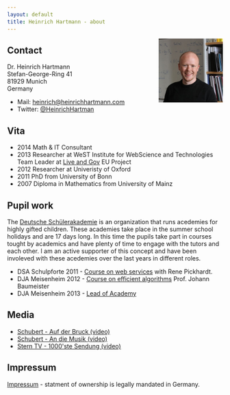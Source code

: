 ```yaml
---
layout: default
title: Heinrich Hartmann - about
---
```


<img src="/images/profile.jpg" style="float: right" width="150px">

## Contact

Dr. Heinrich Hartmann  
Stefan-George-Ring 41  
81929 Munich  
Germany  

* Mail: <a href="mailto:heinrich@heinrichhartmann.com">heinrich@heinrichhartmann.com</a>
* Twitter: <a href="https://twitter.com/HeinrichHartman/">@HeinrichHartman</a>


## Vita

* 2014 Math & IT Consultant
* 2013 Researcher at WeST Institute for WebScience and Technologies  
  Team Leader at <a href="http://liveandgov.eu">Live and Gov</a> EU Project
* 2012 Researcher at Univeristy of Oxford
* 2011 PhD from University of Bonn
* 2007 Diploma in Mathematics from University of Mainz

## Pupil work

The [Deutsche
Schülerakademie](https://www.deutsche-schuelerakademie.de/) is an
organization that runs acedemies for highly gifted children. These
academies take place in the summer school holidays and are 17 days
long. In this time the pupils take part in courses tought by academics
and have plenty of time to engage with the tutors and each other. I am
an active supporter of this concept and have been involeved with these
acedemies over the last years in different roles.

* DSA Schulpforte 2011 - [Course on web services](http://www.deutsche-schuelerakademie.de/download/dsa-programm-2011) with Rene Pickhardt.
* DJA Meisenheim 2012 -  [Course on efficient algorithms](http://www.deutsche-juniorakademien.de/download/2012/DJA_Rheinland-Pfalz_2012.pdf) Prof. Johann Baumeister
* DJA Meisenheim 2013 - [Lead of Academy](http://www.deutsche-juniorakademien.de/download/2013/DJA_Rheinland-Pfalz_2013.pdf)

## Media

* [Schubert - Auf der Bruck (video)](https://www.youtube.com/watch?v=Qq4MduJTKTg)
* [Schubert - An die Musik (video)](https://www.youtube.com/watch?v=w9WpCkuPuLA)
* [Stern TV - 1000'ste Sendung (video)](http://embed.novamov.com/embed.php?v=2wl0guw3e0jtnK)

## Impressum

<a href="impressum.html">Impressum</a> - statment of ownership is legally mandated in Germany.